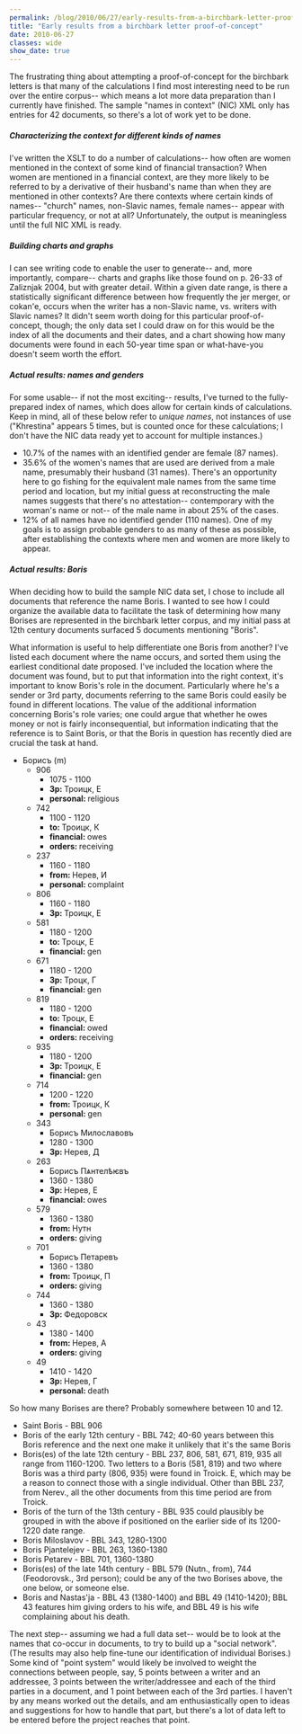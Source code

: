 ```yaml
---
permalink: /blog/2010/06/27/early-results-from-a-birchbark-letter-proof-of-concept/
title: "Early results from a birchbark letter proof-of-concept"
date: 2010-06-27
classes: wide
show_date: true
---
```

<p>The frustrating thing about attempting a proof-of-concept for the birchbark letters is that many of the calculations I find most interesting need to be run over the entire corpus-- which means a lot more data preparation than I currently have finished. The sample "names in context" (NIC) XML only has entries for 42 documents, so there's a lot of work yet to be done.</p>
<h5>Characterizing the context for different kinds of names</h5>
<p>I've written the XSLT to do a number of calculations-- how often are women mentioned in the context of some kind of financial transaction? When women are mentioned in a financial context, are they more likely to be referred to by a derivative of their husband's name than when they are mentioned in other contexts? Are there contexts where certain kinds of names-- "church" names, non-Slavic names, female names-- appear with particular frequency, or not at all? Unfortunately, the output is meaningless until the full NIC XML is ready.</p>
<h5>Building charts and graphs</h5>
<p>I can see writing code to enable the user to generate-- and, more importantly, compare-- charts and graphs like those found on p. 26-33 of Zaliznjak 2004, but with greater detail. Within a given date range, is there a statistically significant difference between how frequently the jer merger, or cokan'e, occurs when the writer has a non-Slavic name, vs. writers with Slavic names? It didn't seem worth doing for this particular proof-of-concept, though; the only data set I could draw on for this would be the index of all the documents and their dates, and a chart showing how many documents were found in each 50-year time span or what-have-you doesn't seem worth the effort.</p>
<h5>Actual results: names and genders</h5>
<p>For some usable-- if not the most exciting-- results, I've turned to the fully-prepared index of names, which does allow for certain kinds of calculations. Keep in mind, all of these below refer to <em>unique names</em>, not instances of use ("Khrestina" appears 5 times, but is counted once for these calculations; I don't have the NIC data ready yet to account for multiple instances.)</p>
<ul>
<li>10.7% of the names with an identified gender are female (87 names).</li>
<li>35.6% of the women's names that are used are derived from a male name, presumably their husband (31 names). There's an opportunity here to go fishing for the equivalent male names from the same time period and location, but my initial guess at reconstructing the male names suggests that there's no attestation-- contemporary with the woman's name or not-- of the male name in about 25% of the cases.</li>
<li>12% of all names have no identified gender (110 names). One of my goals is to assign probable genders to as many of these as possible, after establishing the contexts where men and women are more likely to appear.</li>
</ul>
<h5>Actual results: Boris</h5>
<p>When deciding how to build the sample NIC data set, I chose to include all documents that reference the name Boris. I wanted to see how I could organize the available data to facilitate the task of determining how many Borises are represented in the birchbark letter corpus, and my initial pass at 12th century documents surfaced 5 documents mentioning "Boris".</p>
<p>What information is useful to help differentiate one Boris from another? I've listed each document where the name occurs, and sorted them using the earliest conditional date proposed. I've included the location where the document was found, but to put that information into the right context, it's important to know Boris's role in the document. Particularly where he's a sender or 3rd party, documents referring to the same Boris could easily be found in different locations. The value of the additional information concerning Boris's role varies; one could argue that whether he owes money or not is fairly inconsequential, but information indicating that the reference is to Saint Boris, or that the Boris in question has recently died are crucial the task at hand.</p>
<div id="compact">
<ul>
<li>Борисъ (m)
<ul>
<li>906
<ul>
<li>1075 - 1100</li>
<li><strong>3p: </strong>Троицк, Е
                     </li>
<li><strong>personal: </strong>religious
                     </li>
</ul>
</li>
<li>742
<ul>
<li>1100 - 1120</li>
<li><strong>to: </strong>Троицк, К
                     </li>
<li><strong>financial: </strong>owes
                     </li>
<li><strong>orders: </strong>receiving
                     </li>
</ul>
</li>
<li>237
<ul>
<li>1160 - 1180</li>
<li><strong>from: </strong>Нерев, И
                     </li>
<li><strong>personal: </strong>complaint
                     </li>
</ul>
</li>
<li>806
<ul>
<li>1160 - 1180</li>
<li><strong>3p: </strong>Троицк, Е
                     </li>
</ul>
</li>
<li>581
<ul>
<li>1180 - 1200</li>
<li><strong>to: </strong>Троцк, Е
                     </li>
<li><strong>financial: </strong>gen
                     </li>
</ul>
</li>
<li>671
<ul>
<li>1180 - 1200</li>
<li><strong>3p: </strong>Троцк, Г
                     </li>
<li><strong>financial: </strong>gen
                     </li>
</ul>
</li>
<li>819
<ul>
<li>1180 - 1200</li>
<li><strong>to: </strong>Троцк, Е
                     </li>
<li><strong>financial: </strong>owed
                     </li>
<li><strong>orders: </strong>receiving
                     </li>
</ul>
</li>
<li>935
<ul>
<li>1180 - 1200</li>
<li><strong>3p: </strong>Троицк, Е
                     </li>
<li><strong>financial: </strong>gen
                     </li>
</ul>
</li>
<li>714
<ul>
<li>1200 - 1220</li>
<li><strong>from: </strong>Троицк, К
                     </li>
<li><strong>personal: </strong>gen
                     </li>
</ul>
</li>
<li>343
<ul>
<li>Борисъ Милославовъ</li>
<li>1280 - 1300</li>
<li><strong>3p: </strong>Нерев, Д
                     </li>
</ul>
</li>
<li>263
<ul>
<li>Борисъ Пѧнтелѣѥвъ</li>
<li>1360 - 1380</li>
<li><strong>3p: </strong>Нерев, Е
                     </li>
<li><strong>financial: </strong>owes
                     </li>
</ul>
</li>
<li>579
<ul>
<li>1360 - 1380</li>
<li><strong>from: </strong>Нутн
                     </li>
<li><strong>orders: </strong>giving
                     </li>
</ul>
</li>
<li>701
<ul>
<li>Борисъ Петаревъ</li>
<li>1360 - 1380</li>
<li><strong>from: </strong>Троицк, П
                     </li>
<li><strong>orders: </strong>giving
                     </li>
</ul>
</li>
<li>744
<ul>
<li>1360 - 1380</li>
<li><strong>3p: </strong>Федоровск
                     </li>
</ul>
</li>
<li>43
<ul>
<li>1380 - 1400</li>
<li><strong>from: </strong>Нерев, А
                     </li>
<li><strong>orders: </strong>giving
                     </li>
</ul>
</li>
<li>49
<ul>
<li>1410 - 1420</li>
<li><strong>3p: </strong>Нерев, Г
                     </li>
<li><strong>personal: </strong>death
                     </li>
</ul>
</li>
</ul>
</li>
</ul>
</div>
<p>So how many Borises are there? Probably somewhere between 10 and 12.</p>
<ul>
<li>Saint Boris - BBL 906</li>
<li>Boris of the early 12th century - BBL 742; 40-60 years between this Boris reference and the next one make it unlikely that it's the same Boris</li>
<li>Boris(es) of the late 12th century - BBL 237, 806, 581, 671, 819, 935 all range from 1160-1200. Two letters to a Boris (581, 819) and two where Boris was a third party (806, 935) were found in Troick. E, which may be a reason to connect those with a single individual. Other than BBL 237, from Nerev., all the other documents from this time period are from Troick.</li>
<li>Boris of the turn of the 13th century - BBL 935 could plausibly be grouped in with the above if positioned on the earlier side of its 1200-1220 date range.</li>
<li>Boris Miloslavov - BBL 343, 1280-1300</li>
<li>Boris Pjantelejev - BBL 263, 1360-1380</li>
<li>Boris Petarev - BBL 701, 1360-1380</li>
<li>Boris(es) of the late 14th century - BBL 579 (Nutn., from), 744 (Feodorovsk., 3rd person); could be any of the two Borises above, the one below, or someone else.</li>
<li>Boris and Nastas'ja - BBL 43 (1380-1400) and BBL 49 (1410-1420); BBL 43 features him giving orders to his wife, and BBL 49 is his wife complaining about his death.</li>
</ul>
<p>The next step-- assuming we had a full data set-- would be to look at the names that co-occur in documents, to try to build up a "social network". (The results may also help fine-tune our identification of individual Borises.) Some kind of "point system" would likely be involved to weight the connections between people, say, 5 points between a writer and an addressee, 3 points between the writer/addressee and each of the third parties in a document, and 1 point between each of the 3rd parties. I haven't by any means worked out the details, and am enthusiastically open to ideas and suggestions for how to handle that part, but there's a lot of data left to be entered before the project reaches that point.</p>
